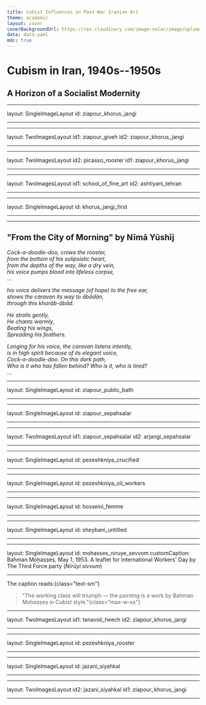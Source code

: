 ```yaml
---
title: Cubist Influences in Post-War Iranian Art
theme: academic
layout: cover
coverBackgroundUrl: https://res.cloudinary.com/image-solar/image/upload/c_crop,h_429,w_600/v1743290112/ziapour/13WEB_kgrqqr.jpg
data: data.yaml
mdc: true
---
```


# Cubism in Iran, 1940s--1950s

## A Horizon of a Socialist Modernity

---
layout: SingleImageLayout
id: ziapour_khorus_jangi

---

---
layout: TwoImagesLayout
id1: ziapour_giveh
id2: ziapour_khorus_jangi

---

---
layout: TwoImagesLayout
id2: picasso_rooster
id1: ziapour_khorus_jangi

---

---
layout: TwoImagesLayout
id1: school_of_fine_art
id2: ashtiyani_tehran

---

---
layout: SingleImageLayout
id: khorus_jangi_first

---

---

## "From the City of Morning" by Nīmā Yūshīj

_Cock-a-doodle-doo, crows the rooster,_  
_from the bottom of his solipsistic heart,_  
_from the depths of the way, like a dry vein,_  
_his voice pumps blood into lifeless corpse,_  
...

_his voice delivers the message (of hope) to the free ear,_  
_shows the caravan its way to ābādān,_  
_through this kharāb-ābād._

_He strolls gently,_  
_He chants warmly,_  
_Beating his wings,_  
_Spreading his feathers._

_Longing for his voice, the caravan listens intently,_  
_is in high spirit because of its elegant voice,_  
_Cock-a-doodle-doo. On this dark path,_  
_Who is it who has fallen behind?_
_Who is it, who is tired?_  
...

---
layout: SingleImageLayout
id: ziapour_public_bath

---

---
layout: SingleImageLayout
id: ziapour_sepahsalar

---

---
layout: TwoImagesLayout
id1: ziapour_sepahsalar
id2: arjangi_sepahsalar

---

---
layout: SingleImageLayout
id: pezeshkniya_crucified

---

---
layout: SingleImageLayout
id: pezeshkniya_oil_workers

---


---
layout: SingleImageLayout
id: hosseini_femme

---

---
layout: SingleImageLayout
id: sheybani_untitled

---

---
layout: SingleImageLayout
id: mohasses_niruye_sevvom
customCaption: Bahman Moḥaṣṣeṣ, May 1, 1953. A leaflet for International Workers' Day by The Third Force party (<i>Nīrūyi sivvum</i>)

---

The caption reads:{class="text-sm"}


> "The working class will triumph — the painting is a work by Bahman Moḥaṣṣeṣ in Cubist style."{class="max-w-xs"}

---
layout: TwoImagesLayout
id1: tanavoli_heech
id2: ziapour_khorus_jangi

---

---
layout: SingleImageLayout
id: pezeshkniya_rooster

---

---
layout: SingleImageLayout
id: jazani_siyahkal

---

---
layout: TwoImagesLayout
id2: jazani_siyahkal
id1: ziapour_khorus_jangi

---
